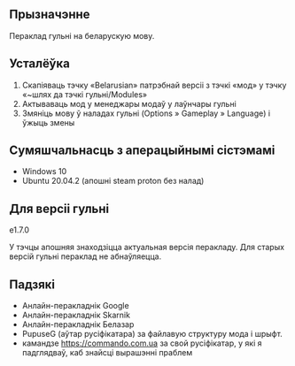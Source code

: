 
## Прызначэнне

Пераклад гульні на беларускую мову.

## Усталёўка

1. Скапіяваць тэчку «Belarusian» патрэбнай версіі з тэчкі «мод» у тэчку «~шлях да тэчкі гульні/Modules»
2. Актываваць мод у менеджары модаў у лаўнчары гульні
3. Змяніць мову ў наладах гульні (Options » Gameplay » Language) і ўжыць змены 

## Сумяшчальнасць з аперацыйнымі сістэмамі

* Windows 10
* Ubuntu 20.04.2 (апошні steam proton без налад)

## Для версіі гульні

e1.7.0

У тэчцы апошняя знаходзіцца актуальная версія перакладу. Для старых версій гульні пераклад не абнаўляецца.

## Падзякі

* Анлайн-перакладнік Google
* Анлайн-перакладнік Skarnik
* Анлайн-перакладнік Белазар
* PupuseG (аўтар русіфікатара) за файлавую структуру мода і шрыфт.
* камандзе https://commando.com.ua за свой русіфікатар, у які я падглядваў, каб знайсці вырашэнні праблем

